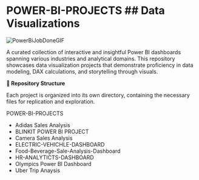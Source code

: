 # POWER-BI-PROJECTS ## Data Visualizations
 ![PowerBiJobDoneGIF](https://github.com/user-attachments/assets/75e9757c-ac38-44a8-bf98-e6423f5d3e58)

A curated collection of interactive and insightful Power BI dashboards spanning various industries and analytical domains. This repository showcases data visualization projects that demonstrate proficiency in data modeling, DAX calculations, and storytelling through visuals.​

**📁 Repository Structure**

Each project is organized into its own directory, containing the necessary files for replication and exploration.​

POWER-BI-PROJECTS
* Adidas Sales Analysis
* BLINKIT POWER BI PROJECT
* Camera Sales Analysis
* ELECTRIC-VEHICHLE-DASHBOARD
* Food-Beverage-Sale-Analysis-Dashboard
* HR-ANALYTICTS-DASHBOARD
* Olympics Power BI Dashboard
* Uber Trip Anaysis
